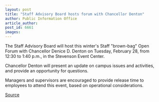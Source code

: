 ```yaml
---
layout: post
title: "Staff Advisory Board hosts forum with Chancellor Denton"
author: Public Information Office
article_author: 
post_id: 6661
images:
---
```


<a name="content" id="content"></a>
<p>
  The Staff Advisory Board will host this winter's Staff "brown-bag" Open Forum with Chancellor Denice D. Denton on Tuesday, February 28, from 12:30 to 1:40 p.m., in the Stevenson Event Center.
</p>
<p>
  Chancellor Denton will present an update on campus issues and activities, and provide an opportunity for questions.
</p>
<p>
  Managers and supervisors are encouraged to provide release time to employees to attend this event, based on operational considerations.
</p>
<p><a href="http://www1.ucsc.edu/currents/05-06/02-27/02-27/brief-forum.asp" title="Permalink to brief-forum">Source</a></p>

